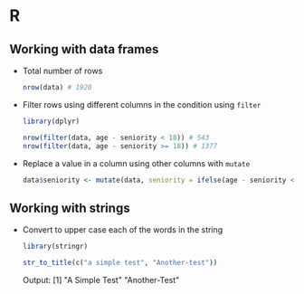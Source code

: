 # R

## Working with data frames
* Total number of rows
  ```r
  nrow(data) # 1920
  ```
* Filter rows using different columns in the condition using `filter`
  ```r
  library(dplyr)

  nrow(filter(data, age - seniority < 18)) # 543
  nrow(filter(data, age - seniority >= 18)) # 1377
  ```
* Replace a value in a column using other columns with `mutate`
  ```r
  data$seniority <- mutate(data, seniority = ifelse(age - seniority < 18, age - 18, seniority))
  ```

## Working with strings
* Convert to upper case each of the words in the string
  ```r
  library(stringr)

  str_to_title(c("a simple test", "Another-test"))
  ```
  Output: [1] "A Simple Test" "Another-Test" 
